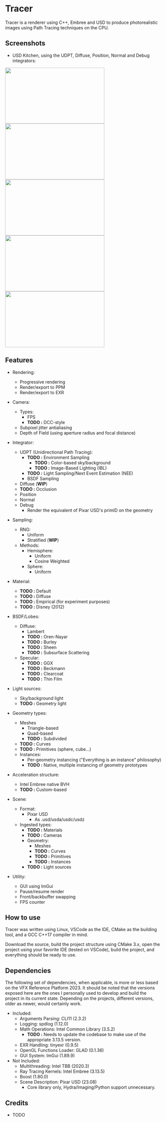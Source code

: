 Tracer
======

Tracer is a renderer using C++, Embree and USD to produce photorealistic images using Path Tracing techniques on the CPU.

Screenshots
------

* USD Kitchen, using the UDPT, Diffuse, Position, Normal and Debug integrators:

<img src="https://i.ibb.co/CPKcY58/tracer-render-udpt.png" width="320" height="180"> <img src="https://i.ibb.co/0yZdGqq/tracer-render-diffuse.png" width="320" height="180">
<img src="https://i.ibb.co/fqnQrBs/tracer-render-position.png" width="320" height="180"> <img src="https://i.ibb.co/Trg5H3W/tracer-render-normal.png" width="320" height="180">
<img src="https://i.ibb.co/xHCYrnY/tracer-render-debug.png" width="320" height="180">

Features
------

* Rendering:
    * Progressive rendering
    * Render/export to PPM
    * Render/export to EXR

* Camera:
    * Types:
        * FPS
        * **TODO :** DCC-style
    * Subpixel jitter antialiasing
    * Depth of Field (using aperture radius and focal distance)

* Integrator:
    * UDPT (Unidirectional Path Tracing):
        * **TODO :** Environment Sampling
            * **TODO :** Color-based sky/background
            * **TODO :** Image-Based Lighting (IBL)
        * **TODO :** Light Sampling/Next Event Estimation (NEE)
        * BSDF Sampling
    * Diffuse (**WIP**)
    * **TODO :** Occlusion
    * Position
    * Normal
    * Debug
        * Render the equivalent of Pixar USD's primID on the geometry

* Sampling:
    * RNG:
        * Uniform
        * Stratified (**WIP**)
    * Methods:
        * Hemisphere:
            * Uniform
            * Cosine Weighted
        * Sphere:
            * Uniform

* Material:
    * **TODO :** Default
    * **TODO :** Diffuse
    * **TODO :** Empirical (for experiment purposes)
    * **TODO :** Disney (2012)

* BSDF/Lobes:
    * Diffuse:
        * Lambert
        * **TODO :** Oren-Nayar
        * **TODO :** Burley
        * **TODO :** Sheen
        * **TODO :** Subsurface Scattering
    * Specular:
        * **TODO :** GGX
        * **TODO :** Beckmann
        * **TODO :** Clearcoat
        * **TODO :** Thin Film

* Light sources:
    * Sky/background light
    * **TODO :** Geometry light

* Geometry types:
    * Meshes
        * Triangle-based
        * Quad-based
        * **TODO :**  Subdivided
    * **TODO :** Curves
    * **TODO :** Primitives (sphere, cube...)
    * Instances:
        * Per-geometry instancing ("Everything is an instance" philosophy)
        * **TODO :** Native, multiple instancing of geometry prototypes

* Acceleration structure:
    * Intel Embree native BVH
    * **TODO :** Custom-based

* Scene:
    * Format:
        * Pixar USD
            * As .usd/usda/usdc/usdz
    * Ingested types:
        * **TODO :** Materials
        * **TODO :** Cameras
        * Geometry:
            * Meshes
            * **TODO :** Curves
            * **TODO :** Primitives
            * **TODO :** Instances
        * **TODO :** Light sources

* Utility:
    * GUI using ImGui
    * Pause/resume render
    * Front/backbuffer swapping
    * FPS counter

How to use
------

Tracer was written using Linux, VSCode as the IDE, CMake as the building tool, and a GCC C++17 compiler in mind.

Download the source, build the project structure using CMake 3.x, open the project using your favorite IDE (tested on VSCode), build the project, and everything should be ready to use.

Dependencies
------

The following set of dependencies, when applicable, is more or less based on the VFX Reference Platform 2023.
It should be noted that the versions exposed here are the ones I personally used to develop and build the project in its current state. Depending on the projects, different versions, older as newer, would certainly work.

* Included:
    * Arguments Parsing: CLI11 (2.3.2)
    * Logging: spdlog (1.12.0)
    * Math Operations: Intel Common Library (3.5.2)
        * **TODO :** Needs to update the codebase to make use of the appropriate 3.13.5 version.
    * EXR Handling: tinyexr (0.9.5)
    * OpenGL Functions Loader: GLAD (0.1.36)
    * GUI System: ImGui (1.89.9)
* Not Included:
    * Multithreading: Intel TBB (2020.3)
    * Ray Tracing Kernels: Intel Embree (3.13.5)
    * Boost (1.80.0)
    * Scene Description: Pixar USD (23.08)
        * Core library only, Hydra/Imaging/Python support unnecessary.

Credits
------

* TODO

